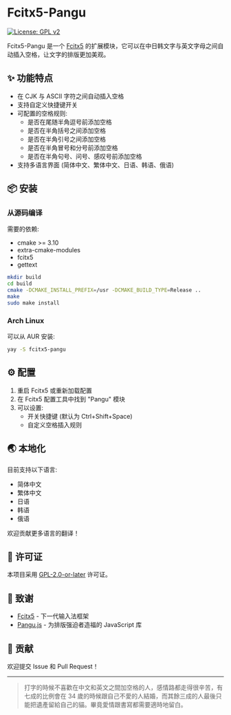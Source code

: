 # Fcitx5-Pangu

[![License: GPL v2](https://img.shields.io/badge/License-GPL%20v2-blue.svg)](https://www.gnu.org/licenses/old-licenses/gpl-2.0.en.html)

Fcitx5-Pangu 是一个 [Fcitx5](https://github.com/fcitx/fcitx5) 的扩展模块，它可以在中日韩文字与英文字母之间自动插入空格，让文字的排版更加美观。

## ✨ 功能特点

- 在 CJK 与 ASCII 字符之间自动插入空格
- 支持自定义快捷键开关
- 可配置的空格规则:
  - 是否在尾随半角逗号前添加空格
  - 是否在半角括号之间添加空格
  - 是否在半角引号之间添加空格
  - 是否在半角冒号和分号前添加空格
  - 是否在半角句号、问号、感叹号前添加空格
- 支持多语言界面 (简体中文、繁体中文、日语、韩语、俄语)

## 📦 安装

### 从源码编译

需要的依赖:

- cmake >= 3.10
- extra-cmake-modules
- fcitx5
- gettext

```bash
mkdir build
cd build
cmake -DCMAKE_INSTALL_PREFIX=/usr -DCMAKE_BUILD_TYPE=Release ..
make
sudo make install
```

### Arch Linux

可以从 AUR 安装:

```bash
yay -S fcitx5-pangu
```

## ⚙️ 配置

1. 重启 Fcitx5 或重新加载配置
2. 在 Fcitx5 配置工具中找到 "Pangu" 模块
3. 可以设置:
   - 开关快捷键 (默认为 Ctrl+Shift+Space)
   - 自定义空格插入规则

## 🌏 本地化

目前支持以下语言:

- 简体中文
- 繁体中文
- 日语
- 韩语
- 俄语

欢迎贡献更多语言的翻译！

## 📝 许可证

本项目采用 [GPL-2.0-or-later](LICENSES/GPL-2.0-or-later.txt) 许可证。

## 🙏 致谢

- [Fcitx5](https://github.com/fcitx/fcitx5) - 下一代输入法框架
- [Pangu.js](https://github.com/vinta/pangu.js) - 为排版强迫者造福的 JavaScript 库

## 🤝 贡献

欢迎提交 Issue 和 Pull Request！

---

> 打字的時候不喜歡在中文和英文之間加空格的人，感情路都走得很辛苦，有七成的比例會在 34 歲的時候跟自己不愛的人結婚，而其餘三成的人最後只能把遺產留給自己的貓。畢竟愛情跟書寫都需要適時地留白。
